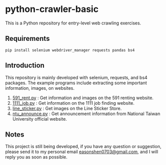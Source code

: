 # python-crawler-basic
This is a Python repository for entry-level web crawling exercises.

## Requirements
```
pip install selenium webdriver_manager requests pandas bs4 
```

## Introduction
This repository is mainly developed with selenium, requests, and bs4 packages. The example programs include extracting some important information, images, on websites.

1. [591_rent.py](./591_rent/591_rent.py) : Get  information and images on the 591 renting website.
2. [1111_job.py](./1111_job/1111_job.py) : Get information on the 1111 job finding website.
3. [line_sticker.py](./line_sticker/line_sticker.py) : Get images on the Line Sticker Store.
4. [ntu_announce.py](./ntu_announce/ntu_announce.py) : Get announcement information from National Taiwan University official website.

## Notes
This project is still being developed, if you have any question or suggestion, please send it to my personal email easonshen0703@gmail.com, and I will reply you as soon as possible.